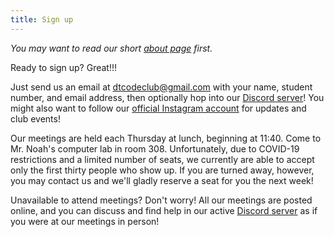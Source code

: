 ```yaml
---
title: Sign up
---
```


*You may want to read our short [about page](/about) first.*

Ready to sign up?  Great!!!

Just send us an email at [dtcodeclub@gmail.com](mailto:dtcodeclub@gmail.com)
with your name, student number, and email address,
then optionally hop into our [Discord server](https://discord.gg/W9qvWmcuRn)!
You might also want to follow our [official Instagram account](https://instagram.com/dtcodeclub)
for updates and club events!

Our meetings are held each Thursday at lunch, beginning at 11:40.
Come to Mr. Noah's computer lab in room 308.
Unfortunately, due to COVID-19 restrictions and a limited number of seats,
we currently are able to accept only the first thirty people who show up.
If you are turned away, however,
you may contact us and we'll gladly reserve a seat for you the next week!

Unavailable to attend meetings?
Don't worry!
All our meetings are posted online,
and you can discuss and find help in our active [Discord server](https://discord.gg/W9qvWmcuRn)
as if you were at our meetings in person!
